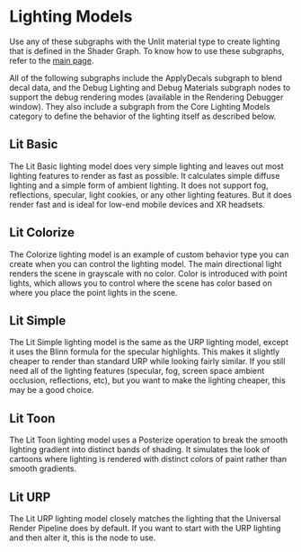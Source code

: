 # Lighting Models

Use any of these subgraphs with the Unlit material type to create lighting that is defined in the Shader Graph. To know how to use these subgraphs, refer to the [main page](Shader-Graph-Sample-Custom-Lighting.md#examples).

All of the following subgraphs include the ApplyDecals subgraph to blend decal data, and the Debug Lighting and Debug Materials subgraph nodes to support the debug rendering modes (available in the Rendering Debugger window). They also include a subgraph from the Core Lighting Models category to define the behavior of the lighting itself as described below.

## Lit Basic
The Lit Basic lighting model does very simple lighting and leaves out most lighting features to render as fast as possible. It calculates simple diffuse lighting and a simple form of ambient lighting. It does not support fog, reflections, specular, light cookies, or any other lighting features. But it does render fast and is ideal for low-end mobile devices and XR headsets.

## Lit Colorize
The Colorize lighting model is an example of custom behavior type you can create when you can control the lighting model. The main directional light renders the scene in grayscale with no color. Color is introduced with point lights, which allows you to control where the scene has color based on where you place the point lights in the scene.

## Lit Simple
The Lit Simple lighting model is the same as the URP lighting model, except it uses the Blinn formula for the specular highlights. This makes it slightly cheaper to render than standard URP while looking fairly similar. If you still need all of the lighting features (specular, fog, screen space ambient occlusion, reflections, etc), but you want to make the lighting cheaper, this may be a good choice.

## Lit Toon
The Lit Toon lighting model uses a Posterize operation to break the smooth lighting gradient into distinct bands of shading. It simulates the look of cartoons where lighting is rendered with distinct colors of paint rather than smooth gradients.

## Lit URP
The Lit URP lighting model closely matches the lighting that the Universal Render Pipeline does by default. If you want to start with the URP lighting and then alter it, this is the node to use.

